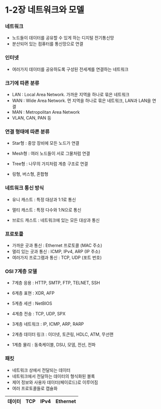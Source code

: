# 1-2장 네트워크와 모델

### 네트워크

- 노드들이 데이터를 공유할 수 있게 하는 디지털 전기통신망
- 분산되어 있는 컴퓨터를 통신망으로 연결



### 인터넷

- 여러가지 데이터를 공유하도록 구성된 전세계를 연결하는 네트워크



### 크기에 따른 분류

- LAN : Local Area Network. 가까운 지역을 하나로 묶은 네트워크
- WAN : Wide Area Network. 먼 지역을 하나로 묶은 네트워크, LAN과 LAN을 연결
- MAN : Metropolitan Area Network
- VLAN, CAN, PAN 등



### 연결 형태에 따른 분류

- Star형 : 중앙 장비에 모든 노드가 연결

- Mesh형 : 여러 노드들이 서로 그물처럼 연결
- Tree형 : 나무의 가지처럼 계층 구조로 연결
- 링형, 버스형, 혼합형



### 네트워크 통신 방식

- 유니 캐스트 : 특정 대상과 1:1로 통신

- 멀티 캐스트 : 특정 다수와 1:N으로 통신
- 브로드 캐스트 : 네트워크에 있는 모든 대상과 통신



### 프로토콜

- 가까운 곳과 통신 : Ethernet 프로토콜 (MAC 주소)
- 멀리 있는 곳과 통신 : ICMP, IPv4, ARP (IP 주소)
- 여러가지 프로그램과 통신 : TCP, UDP (포트 번호)



### OSI 7계층 모델

- 7계층 응용 : HTTP, SMTP, FTP, TELNET, SSH
- 6계층 표현 : XDR, AFP
- 5계층 세션 : NetBIOS
- 4계층 전송 : TCP, UDP, SPX
- 3계층 네트워크 : IP, ICMP, ARP, RARP
- 2계층 데이터 링크 : 이더넷, 토큰링, HDLC, ATM, 무선랜

- 1계층 물리 : 동축케이블, DSU, 모뎀, 전선, 전파



### 패킷

- 네트워크 상에서 전달되는 데이터
- 네트워크에서 전달하는 데이터의 형식화된 블록
- 제어 정보와 사용자 데이터(페이로드)로 이루어짐
- 여러 프로토콜들로 캡슐화

| 데이터 | TCP  | IPv4 | Ethernet |
| :----: | :--: | :--: | :------: |

